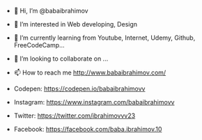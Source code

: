- 👋 Hi, I’m @babaibrahimov
- 👀 I’m interested in Web developing, Design
- 🌱 I’m currently learning from Youtube, Internet, Udemy, Github, FreeCodeCamp...
- 💞️ I’m looking to collaborate on ...
- 📫 How to reach me http://www.babaibrahimov.com/


- Codepen: https://codepen.io/babaibrahimovv
- Instagram: https://www.instagram.com/babaibrahimovv
- Twitter: https://twitter.com/ibrahimovvv23
- Facebook: https://facebook.com/baba.ibrahimov.10

<!---
babaibrahimov/babaibrahimov is a ✨ special ✨ repository because its `README.md` (this file) appears on your GitHub profile.
You can click the Preview link to take a look at your changes.
--->
